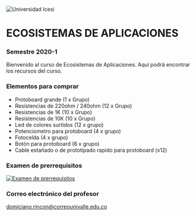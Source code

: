 ![Universidad Icesi](https://www.icesi.edu.co/launiversidad/images/La_universidad/logosimbolos/Logo_icesi_JPG.jpg)
# ECOSISTEMAS DE APLICACIONES
### Semestre 2020-1

Bienvenido al curso de Ecosistemas de Aplicaciones. Aquí podrá encontrar los recursos del curso.

### Elementos para comprar
- Protoboard grande (1 x Grupo)
- Resistencias de 220ohm / 240ohm (12 x Grupo)
- Resistencias de 1K (10 x Grupo)
- Resistencias de 10K (10 x Grupo)
- Led de colores surtidos (12 x grupo)
- Potenciometro para protoboard (4 x grupo)
- Fotocelda (4 x grupo)
- Botón para protoboard (6 x grupo)
- Cable estañado o de prototipado rapido para protoboard (x12)

### Examen de prerrequisitos
[![Examen de prerrequisitos](http://www.iconninja.com/files/825/688/946/pencil-list-done-checkmark-todo-exam-icon.png)](https://forms.gle/sQSAymwBBJJiYfeo6)


### Correo electrónico del profesor
domiciano.rincon@correounivalle.edu.co